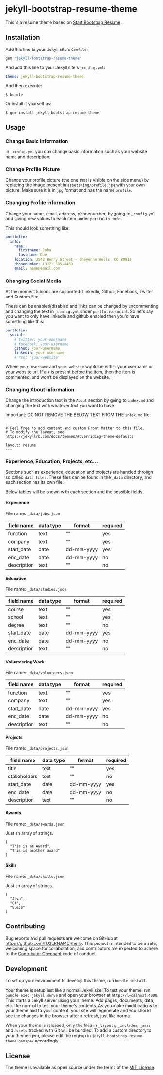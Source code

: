 # jekyll-bootstrap-resume-theme

This is a resume theme based on [Start Bootstrap Resume](https://github.com/startbootstrap/startbootstrap-resume).

## Installation

Add this line to your Jekyll site's `Gemfile`:

```ruby
gem "jekyll-bootstrap-resume-theme"
```

And add this line to your Jekyll site's `_config.yml`:

```yaml
theme: jekyll-bootstrap-resume-theme
```

And then execute:

    $ bundle

Or install it yourself as:

    $ gem install jekyll-bootstrap-resume-theme

## Usage

### Change Basic information
in `_config.yml` you can change basic information such as your website name and description.

### Change Profile Picture
Change your profile picture (the one that is visible on the side menu) by replacing the image present in `assets/img/profile.jpg` with your own picture. Make sure it is in `jpg` format and has the name `profile`.

### Changing Profile information
Change your name, email, address, phonenumber, by going to `_config.yml` and giving new values to each item under `portfolio.info`.

This should look something like:
```yaml
portfolio:
  info:
    name:
      firstname: John
      lastname: Doe
    location: 3542 Berry Street · Cheyenne Wells, CO 80810
    phonenumber: (317) 585-8468
    email: name@email.com
```

### Changing Social Media
At the moment 5 icons are supported: LinkedIn, Github, Facebook, Twitter and Custom Site.

These can be enabled/disabled and links can be changed by uncommenting and changing the text in `_config.yml` under `portfolio.social`.
So let's say you want to only have linkedIn and github enabled then you'd have something like this:
```yaml
portfolio:
  social:
    # twitter: your-username
    # facebook: your-username
    github: your-username
    linkedin: your-username
    # rss: 'your-website'
```

Where `your-username` and `your-website` would be either your username or your website url.
If a `#` is present before the item, then the item is commented, and won't be displayed on the website.

### Changing About information
Change the introduction text in the `About` section by going to `index.md` and changing the text with whatever text you want to have.

Important: DO NOT REMOVE THE BELOW TEXT FROM THE `index.md` file.
```
---
# Feel free to add content and custom Front Matter to this file.
# To modify the layout, see https://jekyllrb.com/docs/themes/#overriding-theme-defaults

layout: resume
---
```

### Experience, Education, Projects, etc...
Sections such as experience, education and projects are handled through so called `data files`.
These files can be found in the `_data` directory, and each section has its own file.

Below tables will be shown with each section and the possible fields.

#### Experience
File name: `_data/jobs.json`

| field name     | data type | format     | required  |
|----------------|-----------|------------|-----------|
| function       | text      | ""         | yes       |
| company        | text      | ""         | yes       |
| start_date     | date      | dd-mm-yyyy | yes       |
| end_date       | date      | dd-mm-yyyy | no        |
| description    | text      | ""         | no        |

#### Education
File name: `_data/studies.json`

| field name     | data type | format     | required  |
|----------------|-----------|------------|-----------|
| course         | text      | ""         | yes       |
| school         | text      | ""         | yes       |
| degree         | text      | ""         | no        |
| start_date     | date      | dd-mm-yyyy | yes       |
| end_date       | date      | dd-mm-yyyy | no        |
| description    | text      | ""         | no        |

#### Volunteering Work
File name: `_data/volunteers.json`

| field name     | data type | format     | required  |
|----------------|-----------|------------|-----------|
| function       | text      | ""         | yes       |
| company        | text      | ""         | yes       |
| start_date     | date      | dd-mm-yyyy | yes       |
| end_date       | date      | dd-mm-yyyy | no        |
| description    | text      | ""         | no        |

#### Projects
File name: `_data/projects.json`

| field name          | data type | format     | required  |
|---------------------|-----------|------------|-----------|
| title               | text      | ""         | yes       |
| stakeholders        | text      | ""         | no        |
| start_date          | date      | dd-mm-yyyy | yes       |
| end_date            | date      | dd-mm-yyyy | no        |
| description         | text      | ""         | no        |

#### Awards
File name: `_data/awards.json`

Just an array of strings.

```
[
  "This is an Award",
  "This is another award"
]
```

#### Skills
File name: `_data/skills.json`

Just an array of strings.

```
[
  "Java",
  "C#",
  "VueJS"
]
```

## Contributing

Bug reports and pull requests are welcome on GitHub at https://github.com/[USERNAME]/hello. This project is intended to be a safe, welcoming space for collaboration, and contributors are expected to adhere to the [Contributor Covenant](http://contributor-covenant.org) code of conduct.

## Development

To set up your environment to develop this theme, run `bundle install`.

Your theme is setup just like a normal Jekyll site! To test your theme, run `bundle exec jekyll serve` and open your browser at `http://localhost:4000`. This starts a Jekyll server using your theme. Add pages, documents, data, etc. like normal to test your theme's contents. As you make modifications to your theme and to your content, your site will regenerate and you should see the changes in the browser after a refresh, just like normal.

When your theme is released, only the files in `_layouts`, `_includes`, `_sass` and `assets` tracked with Git will be bundled.
To add a custom directory to your theme-gem, please edit the regexp in `jekyll-bootstrap-resume-theme.gemspec` accordingly.

## License

The theme is available as open source under the terms of the [MIT License](https://opensource.org/licenses/MIT).
